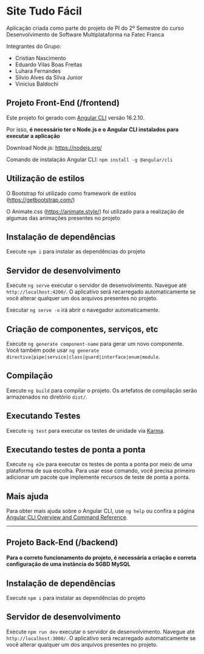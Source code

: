 # Site Tudo Fácil

Aplicação criada como parte do projeto de PI do 2º Semestre do curso Desenvolvimento de Software Multiplataforma na Fatec Franca

Integrantes do Grupo:

- Cristian Nascimento
- Eduardo Vilas Boas Freitas
- Luhara Fernandes 
- Silvio Alves da Silva Junior
- Vinicius Baldochi

## Projeto Front-End (/frontend)
Este projeto foi gerado com [Angular CLI](https://github.com/angular/angular-cli) versão 16.2.10.

Por isso, **é necessário ter o Node.js e o Angular CLI instalados para executar a aplicação**

Download Node.js: https://nodejs.org/

Comando de instalação Angular CLI: `npm install -g @angular/cli`

## Utilização de estilos

O Bootstrap foi utilizado como framework de estilos (https://getbootstrap.com/)

O Animate.css (https://animate.style/)  foi utilizado para a realização de algumas das animações presentes no projeto

## Instalação de dependências

Execute `npm i` para instalar as dependências do projeto

## Servidor de desenvolvimento

Execute `ng serve` executar o servidor de desenvolvimento. Navegue até `http://localhost:4200/`. O aplicativo será recarregado automaticamente se você alterar qualquer um dos arquivos presentes no projeto.

Executar `ng serve -o` irá abrir o navegador automaticamente.

## Criação de componentes, serviços, etc

Execute `ng generate component-name` para gerar um novo componente. Você também pode usar `ng generate directiva|pipe|service|class|guard|interface|enum|module`.

## Compilação

Execute `ng build` para compilar o projeto. Os artefatos de compilação serão armazenados no diretório `dist/`.

## Executando Testes

Execute `ng test` para executar os testes de unidade via [Karma](https://karma-runner.github.io).

## Executando testes de ponta a ponta

Execute `ng e2e` para executar os testes de ponta a ponta por meio de uma plataforma de sua escolha. Para usar esse comando, você precisa primeiro adicionar um pacote que implemente recursos de teste de ponta a ponta.

## Mais ajuda

Para obter mais ajuda sobre o Angular CLI, use `ng help` ou confira a página [Angular CLI Overview and Command Reference](https://angular.io/cli).

---------------------------------------

## Projeto Back-End (/backend)

#### Para o correto funcionamento do projeto, é necessária a criação e correta configuração de uma instância do SGBD **MySQL**

## Instalação de dependências

Execute `npm i` para instalar as dependências do projeto

## Servidor de desenvolvimento

Execute `npm run dev` executar o servidor de desenvolvimento. Navegue até `http://localhost:3000/`. O aplicativo será recarregado automaticamente se você alterar qualquer um dos arquivos presentes no projeto.